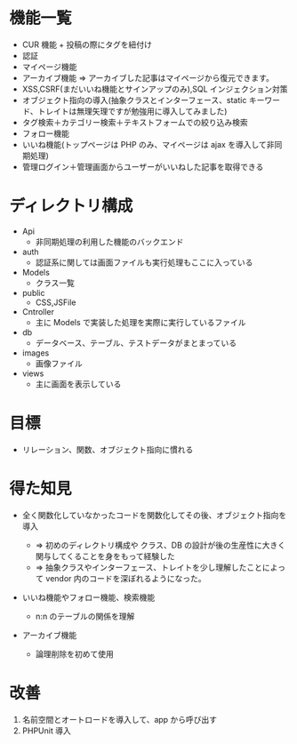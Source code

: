 # 機能一覧

- CUR 機能 + 投稿の際にタグを紐付け
- 認証
- マイページ機能
- アーカイブ機能 => アーカイブした記事はマイページから復元できます。
- XSS,CSRF(まだいいね機能とサインアップのみ),SQL インジェクション対策
- オブジェクト指向の導入(抽象クラスとインターフェース、static キーワード、トレイトは無理矢理ですが勉強用に導入してみました)
- タグ検索＋カテゴリー検索＋テキストフォームでの絞り込み検索
- フォロー機能
- いいね機能(トップページは PHP のみ、マイページは ajax を導入して非同期処理)
- 管理ログイン＋管理画面からユーザーがいいねした記事を取得できる

# ディレクトリ構成

- Api
  - 非同期処理の利用した機能のバックエンド
- auth
  - 認証系に関しては画面ファイルも実行処理もここに入っている
- Models
  - クラス一覧
- public
  - CSS,JSFile
- Cntroller
  - 主に Models で実装した処理を実際に実行しているファイル
- db
  - データベース、テーブル、テストデータがまとまっている
- images
  - 画像ファイル
- views
  - 主に画面を表示している

# 目標

- リレーション、関数、オブジェクト指向に慣れる

# 得た知見

- 全く関数化していなかったコードを関数化してその後、オブジェクト指向を導入

  - => 初めのディレクトリ構成や クラス、DB の設計が後の生産性に大きく関与してくることを身をもって経験した
  - => 抽象クラスやインターフェース、トレイトを少し理解したことによって vendor 内のコードを深ぼれるようになった。

- いいね機能やフォロー機能、検索機能

  - n:n のテーブルの関係を理解

- アーカイブ機能
  - 論理削除を初めて使用

# 改善

1. 名前空間とオートロードを導入して、app から呼び出す
2. PHPUnit 導入
